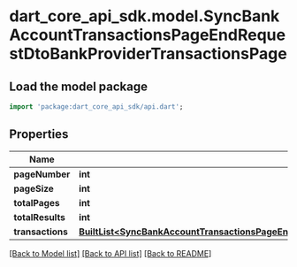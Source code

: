 # dart_core_api_sdk.model.SyncBankAccountTransactionsPageEndRequestDtoBankProviderTransactionsPage

## Load the model package
```dart
import 'package:dart_core_api_sdk/api.dart';
```

## Properties
Name | Type | Description | Notes
------------ | ------------- | ------------- | -------------
**pageNumber** | **int** |  | 
**pageSize** | **int** |  | 
**totalPages** | **int** |  | 
**totalResults** | **int** |  | 
**transactions** | [**BuiltList&lt;SyncBankAccountTransactionsPageEndRequestDtoBankProviderTransactionsPageTransactionsInner&gt;**](SyncBankAccountTransactionsPageEndRequestDtoBankProviderTransactionsPageTransactionsInner.md) |  | 

[[Back to Model list]](../README.md#documentation-for-models) [[Back to API list]](../README.md#documentation-for-api-endpoints) [[Back to README]](../README.md)



